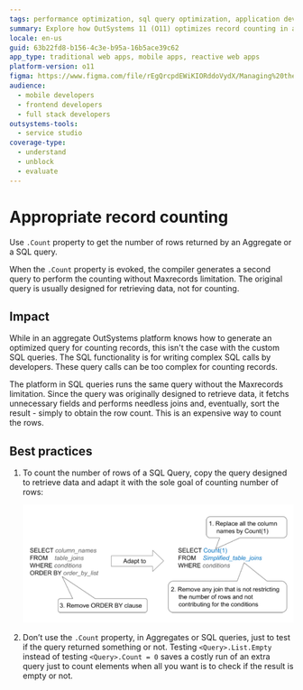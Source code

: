 ```yaml
---
tags: performance optimization, sql query optimization, application development, aggregate functions, platform efficiency
summary: Explore how OutSystems 11 (O11) optimizes record counting in aggregates and addresses challenges in SQL queries.
locale: en-us
guid: 63b22fd8-b156-4c3e-b95a-16b5ace39c62
app_type: traditional web apps, mobile apps, reactive web apps
platform-version: o11
figma: https://www.figma.com/file/rEgQrcpdEWiKIORddoVydX/Managing%20the%20Applications%20Lifecycle?node-id=928:721
audience:
  - mobile developers
  - frontend developers
  - full stack developers
outsystems-tools:
  - service studio
coverage-type:
  - understand
  - unblock
  - evaluate
---
```


# Appropriate record counting

Use `.Count` property to get the number of rows returned by an Aggregate or a SQL query. 

When the `.Count` property is evoked, the compiler generates a second query to perform the counting without Maxrecords limitation. The original query is usually designed for retrieving data, not for counting.

## Impact

While in an aggregate OutSystems platform knows how to generate an optimized query for counting records, this isn't the case with the custom SQL queries. The SQL functionality is for writing complex SQL calls by developers. These query calls can be too complex for counting records.

The platform in SQL queries runs the same query without the Maxrecords limitation. Since the query was originally designed to retrieve data, it fetchs unnecessary fields and performs needless joins and, eventually, sort the result - simply to obtain the row count. This is an expensive way to count the rows.

## Best practices

1. To count the number of rows of a SQL Query, copy the query designed to retrieve data and adapt it with the sole goal of counting number of rows:
  
    ![Flowchart showing the optimization of a SQL query for record counting by replacing column names with Count(1), simplifying table joins, and removing the ORDER BY clause.](images/appropriate-record-counting.png "Optimizing SQL Query for Record Counting")

1. Don’t use the `.Count` property, in Aggregates or SQL queries, just to test if the query returned something or not. Testing `<Query>.List.Empty` instead of testing `<Query>.Count = 0` saves a costly run of an extra query just to count elements when all you want is to check if the result is empty or not.  
  